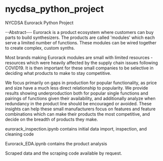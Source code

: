 # nycdsa_python_project
NYCDSA Eurorack Python Project

--Abstract---
Eurorack is a product ecosystem where customers can buy parts to build synthesizers. The products are called 'modules' which each serve a limited number of functions. These modules can be wired together to create complex, custom synths. 

Most brands making Eurorack modules are small with limited resources - resources which were heavily affected by the supply chain issues following COVID19. It is then important for these small companies to be selective in deciding what products to make to stay competitive.  

We focus primarily on gaps in production for popular functionality, as price and size have a much less direct relationship to popularity. We provide results showing underproduction both for popular single functions and pairings of functions given their availability, and additionally analyze when redundancy in the product line should be encouraged or avoided. These insights can help these small manufacturers focus on features and feature combinations which can make their products the most competitive, and decide on the breadth of products they make. 

eurorack_inspection.ipynb contains initial data import, inspection, and cleaning code

Eurorack_EDA.ipynb contains the product analysis 

Scraped data and the scraping code available by request.